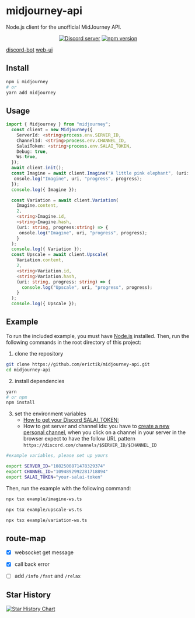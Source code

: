 # midjourney-api

Node.js client for the unofficial MidJourney API.
<div align="center">
	<p>
		<a href="https://discord.gg/GavuGHQbV4"><img src="https://img.shields.io/discord/1082500871478329374?color=5865F2&logo=discord&logoColor=white" alt="Discord server" /></a>
		<a href="https://www.npmjs.com/package/midjourney"><img src="https://img.shields.io/npm/v/midjourney.svg?maxAge=3600" alt="npm version" /></a>
	</p>
</div>

[discord-bot](https://github.com/erictik/midjourney-discord-wrapper/)
[web-ui](https://github.com/erictik/midjourney-ui/)  

## Install

```bash
npm i midjourney
# or
yarn add midjourney
```

## Usage

```typescript
import { Midjourney } from "midjourney";
  const client = new Midjourney({
    ServerId: <string>process.env.SERVER_ID,
    ChannelId: <string>process.env.CHANNEL_ID,
    SalaiToken: <string>process.env.SALAI_TOKEN,
    Debug: true,
    Ws:true,
  });
  await client.init();
  const Imagine = await client.Imagine("A little pink elephant", (uri: string, progress:string) => {
   onsole.log("Imagine", uri, "progress", progress);
  });
  console.log({ Imagine });

  const Variation = await client.Variation(
    Imagine.content,
    2,
    <string>Imagine.id,
    <string>Imagine.hash,
    (uri: string, progress:string) => {
     onsole.log("Imagine", uri, "progress", progress);
    }
  );
  console.log({ Variation });
  const Upscale = await client.Upscale(
    Variation.content,
    2,
    <string>Variation.id,
    <string>Variation.hash,
    (uri: string, progress: string) => {
      console.log("Upscale", uri, "progress", progress);
    }
  );
  console.log({ Upscale });

```

## Example

To run the included example, you must have [Node.js](https://nodejs.org/en/) installed. Then, run the following commands in the root directory of this project:

1. clone the repository

```bash
git clone https://github.com/erictik/midjourney-api.git
cd midjourney-api
```

2. install dependencies

```bash
yarn
# or npm
npm install
```

3. set the environment variables
   * [How to get your Discord SALAI_TOKEN:](https://www.androidauthority.com/get-discord-token-3149920/)
   * How to get server and channel ids: you have to [create a new personal channel](https://discord.com/blog/starting-your-first-discord-server), when you click on a channel in your server in the browser expect to have the follow URL pattern `https://discord.com/channels/$SERVER_ID/$CHANNEL_ID`

```bash
#example variables, please set up yours

export SERVER_ID="1082500871478329374"
export CHANNEL_ID="1094892992281718894"
export SALAI_TOKEN="your-salai-token"
```

Then, run the example with the following command:

```bash
npx tsx example/imagine-ws.ts
```

```bash
npx tsx example/upscale-ws.ts
```

```bash
npx tsx example/variation-ws.ts
```


## route-map
- [x] websocket get message
- [x] call back error
- [ ] add `/info`  `/fast` and `/relax`



## Star History
[![Star History Chart](https://api.star-history.com/svg?repos=erictik/midjourney-api&type=Date)](https://star-history.com/#erictik/midjourney-api&Date)
